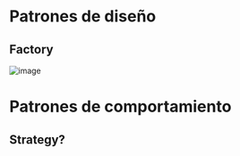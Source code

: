 # Patrones de diseño

## Factory

![image](https://github.com/user-attachments/assets/67ba7887-7cba-47e6-968d-620ee3a027f5)



# Patrones de comportamiento

## Strategy?

